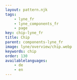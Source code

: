 ```yaml
---
layout: pattern.njk
tags: 
    - lyne_fr
    - lyne_components_fr
    - page
key: chip-lyne_fr
title: Chip
parent: components-lyne_fr
image: lyne/overview/chip.webp
keywords: chip
order: 130
availablelanguages: 
    - de
    - en
---
```

